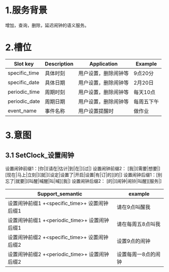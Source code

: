 # 1.服务背景

增加，查询，删除，延迟闹钟的语义服务。

# 2.槽位

| Slot key | Description | Application | Example |
| --- | --- | --- | --- |
| specific\_time | 具体时刻 | 用户设置，删除闹钟等 | 9点20分 |
| specific\_date | 具体日期 | 用户设置，删除闹钟等 | 2月20日 |
| periodic\_time | 周期时刻 | 用户设置，删除闹钟等 | 每天10点 |
| periodic\_date | 周期日期 | 用户设置，删除闹钟等 | 每周五下午 |
| event\_name | 事件名称 | 用户设置提醒时 | 做作业 |

# 3.意图

## 3.1 SetClock\_设置闹钟

设置闹钟前缀1：\[你\|\]\[请在\|估计\|到\|在\|\]\[过\|\]
设置闹钟前缀2： \[我\|\]\[需要\|想要\|\]\[现在\|马上\|立刻\|\]\[就\|\]\[设定\|设置了\|开启\|设置\|有\|订\|的\]\[的\|\]
设置闹钟后缀1：\[别忘了\|就要\|\]\[叫醒\|喊醒\|叫\|喊\]\[我\|\]
设置闹钟后缀2： \[的\|\]\[闹钟\|闹铃\|叫醒\]\[服务\|\]

| **Support\_semantic** | **example** |
| --- | --- |
| 设置闹钟前缀1 +&lt;specific\_time&gt;+ 设置闹钟后缀1 | 请在9点叫醒我 |
| 设置闹钟前缀1 +&lt;periodic\_time&gt;+ 设置闹钟后缀1 | 请在每周五8点叫我 |
| 设置闹钟前缀2 +&lt;specific\_time&gt;+ 设置闹钟后缀2 | 设置9点的闹钟 |
| 设置闹钟前缀2 +&lt;periodic\_time&gt;+ 设置闹钟后缀2 | 设置每周一8点的闹钟 |


